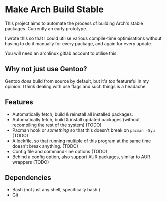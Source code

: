 # Make Arch Build Stable

This project aims to automate the process of building Arch's stable packages. Currently an early prototype.

I wrote this so that I could utilise various compile-time optimisations without having to do it manually for every package, and again for every update.

You will need an archlinux gitlab account to utilise this.

## Why not just use Gentoo?
Gentoo *does* build from source by default, but it's *too* featureful in my opinion. I think dealing with use flags and such things is a headache.

## Features
- Automatically fetch, build & reinstall all installed packages.
- Automatically fetch, build & install updated packages (without recompiling the rest of the system) (TODO)
- Pacman hook or *something* so that this doesn't break on `pacman -Syu` (TODO)
- A lockfile, so that running multiple of this program at the same time doesn't break anything. (TODO)
- Config file and command-line options (TODO)
- Behind a config option, also support AUR packages, similar to AUR wrappers (TODO)

## Dependencies
- Bash (not just any shell, specifically bash.)
- Git
